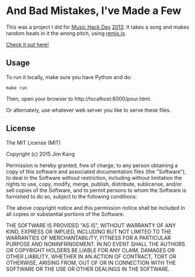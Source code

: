And Bad Mistakes, I've Made a Few
=================================

This was a project I did for [Music Hack Day](http://new.musichackday.org/) [2013](http://blog.echonest.com/post/66776489063/the-echo-nests-5th-music-hack-day-boston-was-a). It takes a song and makes random beats in it the wrong pitch, using [remix.js](https://echonest.github.io/remix/javascript.html).

[Check it out here!](http://jimkang.com/mhd/pour.html)

Usage
-----

To run it locally, make sure you have Python and do:

    make run

Then, open your browser to http://localhost:8000/pour.html.

Or alternately, use whatever web server you like to serve these files.

License
-------

The MIT License (MIT)

Copyright (c) 2015 Jim Kang

Permission is hereby granted, free of charge, to any person obtaining a copy
of this software and associated documentation files (the "Software"), to deal
in the Software without restriction, including without limitation the rights
to use, copy, modify, merge, publish, distribute, sublicense, and/or sell
copies of the Software, and to permit persons to whom the Software is
furnished to do so, subject to the following conditions:

The above copyright notice and this permission notice shall be included in
all copies or substantial portions of the Software.

THE SOFTWARE IS PROVIDED "AS IS", WITHOUT WARRANTY OF ANY KIND, EXPRESS OR
IMPLIED, INCLUDING BUT NOT LIMITED TO THE WARRANTIES OF MERCHANTABILITY,
FITNESS FOR A PARTICULAR PURPOSE AND NONINFRINGEMENT. IN NO EVENT SHALL THE
AUTHORS OR COPYRIGHT HOLDERS BE LIABLE FOR ANY CLAIM, DAMAGES OR OTHER
LIABILITY, WHETHER IN AN ACTION OF CONTRACT, TORT OR OTHERWISE, ARISING FROM,
OUT OF OR IN CONNECTION WITH THE SOFTWARE OR THE USE OR OTHER DEALINGS IN
THE SOFTWARE.
